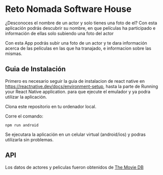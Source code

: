 # Reto Nomada Software House

¿Desconoces el nombre de un actor y solo tienes una foto de el? Con esta aplicación podrás descubrir su nombre, en que películas ha participado e información de ellas solo subiendo una foto del actor

Con esta App podrás subir una foto de un actor y te dara información acerca de las películas en las que ha tranajado, e informacion sobre las mismas.

## Guia de Instalación

Primero es necesario seguir la guia de instalacion de react native en https://reactnative.dev/docs/environment-setup, hasta la parte de Running your React Native application.  para que ejecute el emulador y ya podra utilizar la aplicación. 

Clona este repositorio en tu ordenador local.

Corre el comando:

`npm run android`

Se ejecutara la aplicación en un celular virtual (android/ios) y podras utilizarla sin problemas.

## API

Los datos de actores y peliculas fueron obtenidos de [The Movie DB](https://developers.themoviedb.org/3/search/search-people)
